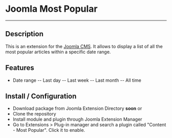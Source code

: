 Joomla Most Popular
===================

---------------------------
Description
---------------------------

This is an extension for the [Joomla CMS](http://www.joomla.org). It allows to display a list of all the most popular articles within a specific date range.

Features
---------------------------
- Date range
-- Last day
-- Last week
-- Last month
-- All time

Install / Configuration
---------------------------
- Download package from Joomla Extension Directory **soon**
or
- Clone the repository
- Install module and plugin through Joomla Extension Manager
- Go to Extensions > Plug-in manager and search a plugin called "Content - Most Popular". Click it to enable.


